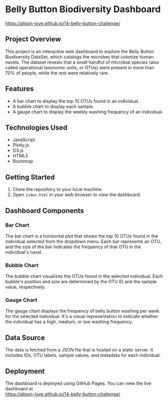 
# Belly Button Biodiversity Dashboard

https://alison-love.github.io/14-belly-button-challenge/

## Project Overview
This project is an interactive web dashboard to explore the Belly Button Biodiversity DataSet, which catalogs the microbes that colonize human navels. The dataset reveals that a small handful of microbial species (also called operational taxonomic units, or OTUs) were present in more than 70% of people, while the rest were relatively rare.

## Features

- A bar chart to display the top 10 OTUs found in an individual.
- A bubble chart to display each sample.
- A gauge chart to display the weekly washing frequency of an individual.

## Technologies Used

- JavaScript
- Plotly.js
- D3.js
- HTML5
- Bootstrap

## Getting Started

1. Clone the repository to your local machine.
2. Open `index.html` in your web browser to view the dashboard.

## Dashboard Components

### Bar Chart

The bar chart is a horizontal plot that shows the top 10 OTUs found in the individual selected from the dropdown menu. Each bar represents an OTU, and the size of the bar indicates the frequency of that OTU in the individual's navel.

### Bubble Chart

The bubble chart visualizes the OTUs found in the selected individual. Each bubble's position and size are determined by the OTU ID and the sample value, respectively.

### Gauge Chart

The gauge chart displays the frequency of belly button washing per week for the selected individual. It's a visual representation to indicate whether the individual has a high, medium, or low washing frequency.

## Data Source

The data is fetched from a JSON file that is hosted on a static server. It includes IDs, OTU labels, sample values, and metadata for each individual.

## Deployment

The dashboard is deployed using GitHub Pages. You can view the live dashboard at
<br>https://alison-love.github.io/14-belly-button-challenge/
